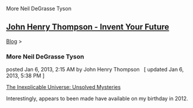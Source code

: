 More Neil DeGrasse Tyson 

[John Henry Thompson - Invent Your Future](../index.html)
---------------------------------------------------------

    

[Blog](../z-blog-1.html)‎ > ‎

### More Neil DeGrasse Tyson

posted Jan 6, 2013, 2:15 AM by John Henry Thompson   \[ updated Jan 6, 2013, 5:38 PM \]

[The Inexplicable Universe: Unsolved Mysteries](http://www.haydenplanetarium.org/tyson/buy/videos/the-inexplicable-universe-unsolved-mysteries)  
  
Interestingly, appears to been made have available on my birthday in 2012.  
  
  

